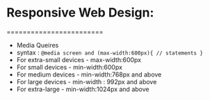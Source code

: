 # Responsive Web Design:
========================

+ Media Queires
+ syntax : `@media screen and (max-width:600px){
      // statements
}`
+ For extra-small devices - max-width:600px
+ For small devices - min-width:600px
+ For medium devices - min-width:768px and above
+ For large devices - min-width : 992px and above
+ For extra-large  - min-width:1024px and above


